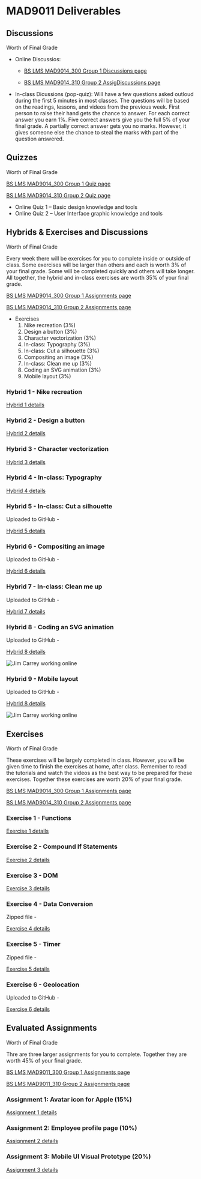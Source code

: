 # MAD9011 Deliverables

## Discussions

Worth <Badge type="error" text="8%"/> of Final Grade

- Online Discussios: 
    - [BS LMS MAD9014_300 Group 1 Discussions page](https://brightspace.algonquincollege.com/d2l/lms/dropbox/user/folders_list.d2l?ou=196072&isprv=0)

    - [BS LMS MAD9014_310 Group 2 AssigDiscussions page](https://brightspace.algonquincollege.com/d2l/lms/dropbox/user/folders_list.d2l?ou=196073&isprv=0)

- In-class Dicussions (pop-quiz): Will have a few questions asked outloud during the first 5 minutes in most classes. The questions will be based on the readings, lessons, and videos from the previous week. First person to raise their hand gets the chance to answer. For each correct answer you earn 1%. Five correct answers give you the full 5% of your final grade. A partially correct answer gets you no marks. However, it gives someone else the chance to steal the marks with part of the question answered.


## Quizzes
Worth <Badge type="error" text="20%"/> of Final Grade

[BS LMS MAD9014_300 Group 1 Quiz page](https://brightspace.algonquincollege.com/d2l/lms/dropbox/user/folders_list.d2l?ou=196072&isprv=0)

[BS LMS MAD9014_310 Group 2 Quiz page](https://brightspace.algonquincollege.com/d2l/lms/dropbox/user/folders_list.d2l?ou=196073&isprv=0)

- Online Quiz 1 – Basic design knowledge and tools <Badge text="Due Thu. Sep 12 by 11pm"/>
- Online Quiz 2 – User Interface graphic knowledge and tools <Badge text="Due Thu. Sep 12 by 11pm"/>


## Hybrids & Exercises and Discussions

Worth <Badge type="error" text="27%"/> of Final Grade

Every week there will be exercises for you to complete inside or outside of class. Some exercises will be larger than others and each is worth 3% of your final grade. Some will be completed quickly and others will take longer. All together, the hybrid and in-class exercises are worth 35% of your final grade.

[BS LMS MAD9014_300 Group 1 Assignments page](https://brightspace.algonquincollege.com/d2l/lms/dropbox/user/folders_list.d2l?ou=196072&isprv=0)

[BS LMS MAD9014_310 Group 2 Assignments page](https://brightspace.algonquincollege.com/d2l/lms/dropbox/user/folders_list.d2l?ou=196073&isprv=0)



- Exercises 
    1. Nike recreation (3%)
    2. Design a button (3%)
    3. Character vectorization (3%)
    4. In-class: Typography (3%)  
    5. In-class: Cut a silhouette (3%)  
    6. Compositing an image (3%)
    7. In-class: Clean me up (3%)  
    8. Coding an SVG animation (3%)
    9. Mobile layout (3%)  

### Hybrid 1 - Nike recreation

<Badge text="Due Thu. Sep 12 by 11pm"/>

[Hybrid 1 details](./hybrid1.md)

### Hybrid 2 - Design a button

<Badge text="Due Thu. Sep 19 by 11pm"/>

[Hybrid 2 details](./hybrid2.md)

### Hybrid 3 - Character vectorization

<Badge text="Due Thu. Sep 26 by 11pm"/>

[Hybrid 3 details](./hybrid3.md)

### Hybrid 4 - In-class: Typography

<Badge text="Due Thu. Oct 3 by 11pm"/>

[Hybrid 4 details](./hybrid4.md)

### Hybrid 5 - In-class: Cut a silhouette

Uploaded to GitHub - <Badge text="Due Thu. Oct 10  by 11pm"/>

[Hybrid 5 details](./hybrid5.md)

### Hybrid 6 - Compositing an image

Uploaded to GitHub - <Badge text="Due Thu. Nov 7 by 11pm"/>

[Hybrid 6 details](./hybrid6.md)

### Hybrid 7 - In-class: Clean me up

Uploaded to GitHub - <Badge text="Due Mon. Nov 18 by 11pm"/>

[Hybrid 7 details](./hybrid7.md)

### Hybrid 8 - Coding an SVG animation

Uploaded to GitHub - <Badge text="Due Thu. Nov 21 by 11pm"/>

[Hybrid 8 details](./hybrid8.md)

![Jim Carrey working online](/mad9011/jim-carrey-typing.gif)

### Hybrid 9 - Mobile layout

Uploaded to GitHub - <Badge text="Due Thu. Nov 21 by 11pm"/>

[Hybrid 8 details](./hybrid9.md)

![Jim Carrey working online](/mad9014/jim-carrey-typing.gif)

## Exercises

Worth <Badge type="error" text="20%"/> of Final Grade

These exercises will be largely completed in class. However, you will be given time to finish the exercises at home, after class. Remember to read the tutorials and watch the videos as the best way to be prepared for these exercises. Together these exercises are worth 20% of your final grade.

[BS LMS MAD9014_300 Group 1 Assignments page](https://brightspace.algonquincollege.com/d2l/lms/dropbox/user/folders_list.d2l?ou=196072&isprv=0)

[BS LMS MAD9014_310 Group 2 Assignments page](https://brightspace.algonquincollege.com/d2l/lms/dropbox/user/folders_list.d2l?ou=196073&isprv=0)

### Exercise 1 - Functions <Badge text="Due Fri. Sep 20 by 5pm"/>

[Exercise 1 details](./exer1.md)

### Exercise 2 - Compound If Statements

<Badge text="Due Fri. Sep 27 by 5pm"/>

[Exercise 2 details](./exer2.md)

### Exercise 3 - DOM

<Badge text="Due Tue. Oct 8 by 5pm"/>

[Exercise 3 details](./exer3.md)

### Exercise 4 - Data Conversion

Zipped file - <Badge text="Due Fri. Oct 18 by 5pm" />

[Exercise 4 details](./exer4.md)

### Exercise 5 - Timer

Zipped file - <Badge text="Due Fri. Nov 8 by 5pm"/>

[Exercise 5 details](./exer5.md)

### Exercise 6 - Geolocation

Uploaded to GitHub - <Badge text="Due Tue. Nov 19 by 5pm" />

[Exercise 6 details](./exer6.md)

## Evaluated Assignments

Worth <Badge type="error" text="45%"/> of Final Grade

Thre are three larger assignments for you to complete. Together they are worth 45% of your final grade.

[BS LMS MAD9011_300 Group 1 Assignments page](https://brightspace.algonquincollege.com/d2l/lms/dropbox/user/folders_list.d2l?ou=196072&isprv=0)

[BS LMS MAD9011_310 Group 2 Assignments page](https://brightspace.algonquincollege.com/d2l/lms/dropbox/user/folders_list.d2l?ou=196073&isprv=0)

### Assignment 1: Avatar icon for Apple (15%)

<Badge text="Due Tue. Nov 19 by 5pm" />

<Badge text="Peer Review Due Tue. Nov 30 by 5pm" />

[Assignment 1 details](./assg1.md)

### Assignment 2: Employee profile page (10%)

<Badge text="Due Tue. Nov 19 by 5pm" />

[Assignment 2 details](./assg2.md)

### Assignment 3: Mobile UI Visual Prototype (20%)

<Badge text="Due Tue. Nov 19 by 5pm" />

[Assignment 3 details](./assg3.md)